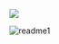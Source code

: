 ![](https://raw.githubusercontent.com/Batuhangokbudak/InstagramAPP/main/instagramapp/flutter_application_1/readme1.png)


![readme1](https://github.com/Batuhangokbudak/app_youtube_music/assets/120169258/f0202e12-3ca7-4ac2-85b7-97a3bff7e766)

